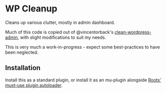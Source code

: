# WP Cleanup

Cleans up various clutter, mostly in admin dashboard.

Much of this code is copied out of @vincentorback's [clean-wordpress-admin](https://github.com/vincentorback/clean-wordpress-admin), with slight modifications to suit my needs.

This is very much a work-in-progress - expect some best-practices to have been neglected.


## Installation

Install this as a standard plugin, or install it as an mu-plugin alongside [Roots' must-use plugin autoloader](https://roots.io/bedrock/docs/mu-plugin-autoloader/).
